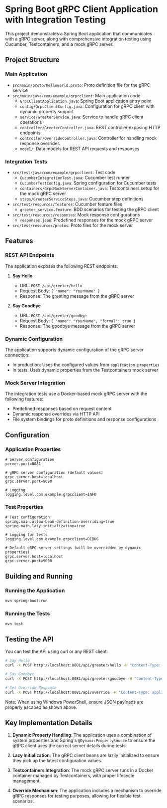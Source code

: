 # Spring Boot gRPC Client Application with Integration Testing

This project demonstrates a Spring Boot application that communicates with a gRPC server, along with comprehensive integration testing using Cucumber, Testcontainers, and a mock gRPC server.

## Project Structure

### Main Application
- `src/main/proto/helloworld.proto`: Proto definition file for the gRPC service
- `src/main/java/com/example/grpcclient`: Main application code
  - `GrpcClientApplication.java`: Spring Boot application entry point
  - `config/GrpcClientConfig.java`: Configuration for gRPC client with dynamic property support
  - `service/GreeterService.java`: Service to handle gRPC client operations
  - `controller/GreeterController.java`: REST controller exposing HTTP endpoints
  - `controller/OverrideController.java`: Controller for handling mock response overrides
  - `model/`: Data models for REST API requests and responses

### Integration Tests
- `src/test/java/com/example/grpcclient`: Test code
  - `CucumberIntegrationTest.java`: Cucumber test runner
  - `CucumberTestConfig.java`: Spring configuration for Cucumber tests
  - `containers/GrpcMockServerContainer.java`: Testcontainers setup for the mock gRPC server
  - `steps/GreeterServiceSteps.java`: Cucumber step definitions
- `src/test/resources/features`: Cucumber feature files
  - `greeter_service.feature`: BDD scenarios for testing the gRPC client
- `src/test/resources/responses`: Mock response configurations
  - `responses.json`: Predefined responses for the mock gRPC server
- `src/test/resources/protos`: Proto files for the mock server

## Features

### REST API Endpoints

The application exposes the following REST endpoints:

1. **Say Hello**
   - URL: `POST /api/greeter/hello`
   - Request Body: `{ "name": "YourName" }`
   - Response: The greeting message from the gRPC server

2. **Say Goodbye**
   - URL: `POST /api/greeter/goodbye`
   - Request Body: `{ "name": "YourName", "formal": true }`
   - Response: The goodbye message from the gRPC server

### Dynamic Configuration

The application supports dynamic configuration of the gRPC server connection:

- In production: Uses the configured values from `application.properties`
- In tests: Uses dynamic properties from the Testcontainers mock server

### Mock Server Integration

The integration tests use a Docker-based mock gRPC server with the following features:

- Predefined responses based on request content
- Dynamic response overrides via HTTP API
- File system bindings for proto definitions and response configurations

## Configuration

### Application Properties

```properties
# Server configuration
server.port=8081

# gRPC server configuration (default values)
grpc.server.host=localhost
grpc.server.port=9090

# Logging
logging.level.com.example.grpcclient=INFO
```

### Test Properties

```properties
# Test configuration
spring.main.allow-bean-definition-overriding=true
spring.main.lazy-initialization=true

# Logging for tests
logging.level.com.example.grpcclient=DEBUG

# Default gRPC server settings (will be overridden by dynamic properties)
grpc.server.host=localhost
grpc.server.port=9090
```

## Building and Running

### Running the Application

```bash
mvn spring-boot:run
```

### Running the Tests

```bash
mvn test
```

## Testing the API

You can test the API using curl or any REST client:

```bash
# Say Hello
curl -X POST http://localhost:8081/api/greeter/hello -H "Content-Type: application/json" -d "{\"name\":\"John\"}"

# Say Goodbye
curl -X POST http://localhost:8081/api/greeter/goodbye -H "Content-Type: application/json" -d "{\"name\":\"John\",\"formal\":true}"

# Set Override Response
curl -X POST http://localhost:8081/api/override -H "Content-Type: application/json" -d "{\"serviceName\":\"helloworld.Greeter\",\"methodName\":\"sayHello\",\"responsePayload\":{\"message\":\"Custom response\"}}"
```

Note: When using Windows PowerShell, ensure JSON payloads are properly escaped as shown above.

## Key Implementation Details

1. **Dynamic Property Handling**: The application uses a combination of system properties and Spring's `@DynamicPropertySource` to ensure the gRPC client uses the correct server details during tests.

2. **Lazy Initialization**: The gRPC client beans are lazily initialized to ensure they pick up the latest configuration values.

3. **Testcontainers Integration**: The mock gRPC server runs in a Docker container managed by Testcontainers, with proper lifecycle management.

4. **Override Mechanism**: The application includes a mechanism to override gRPC responses for testing purposes, allowing for flexible test scenarios.
